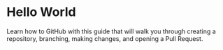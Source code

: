 # Hello World

Learn how to GitHub with this guide that will walk you through creating a repository, branching, making changes, and opening a Pull Request.
